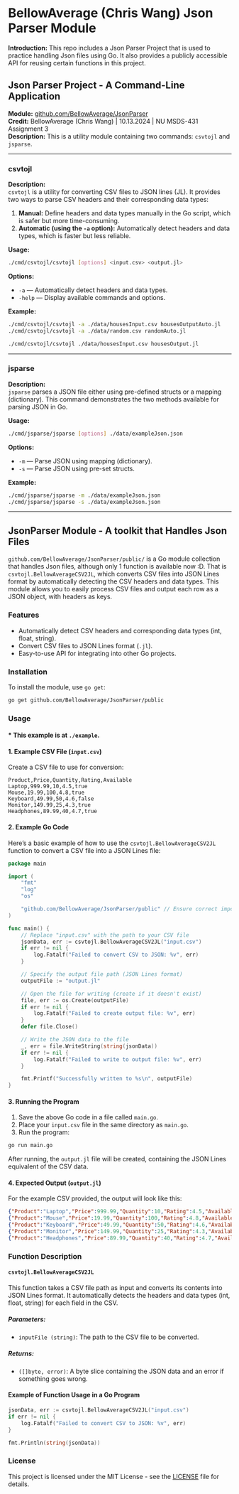 # BellowAverage (Chris Wang) Json Parser Module

**Introduction:** This repo includes a Json Parser Project that is used to practice handling Json files using Go. It also provides a publicly accessible API for reusing certain functions in this project.

## Json Parser Project - A Command-Line Application

**Module:** [github.com/BellowAverage/JsonParser](https://github.com/BellowAverage/JsonParser)  
**Credit:** BellowAverage (Chris Wang) | 10.13.2024 | NU MSDS-431 Assignment 3  
**Description:** This is a utility module containing two commands: `csvtojl` and `jsparse`.

---

### csvtojl

**Description:**  
`csvtojl` is a utility for converting CSV files to JSON lines (JL). It provides two ways to parse CSV headers and their corresponding data types:

1. **Manual:** Define headers and data types manually in the Go script, which is safer but more time-consuming.
2. **Automatic (using the `-a` option):** Automatically detect headers and data types, which is faster but less reliable.

**Usage:**

```bash
./cmd/csvtojl/csvtojl [options] <input.csv> <output.jl>
```

**Options:**

- `-a` — Automatically detect headers and data types.  
- `-help` — Display available commands and options.

**Example:**

```bash
./cmd/csvtojl/csvtojl -a ./data/housesInput.csv housesOutputAuto.jl
./cmd/csvtojl/csvtojl -a ./data/random.csv randomAuto.jl

./cmd/csvtojl/csvtojl ./data/housesInput.csv housesOutput.jl
```

---

### jsparse

**Description:**  
`jsparse` parses a JSON file either using pre-defined structs or a mapping (dictionary). This command demonstrates the two methods available for parsing JSON in Go.

**Usage:**

```bash
./cmd/jsparse/jsparse [options] ./data/exampleJson.json
```

**Options:**

- `-m` — Parse JSON using mapping (dictionary).  
- `-s` — Parse JSON using pre-set structs.

**Example:**

```bash
./cmd/jsparse/jsparse -m ./data/exampleJson.json
./cmd/jsparse/jsparse -s ./data/exampleJson.json
```

---


## JsonParser Module - A toolkit that Handles Json Files

```github.com/BellowAverage/JsonParser/public/``` is a Go module collection that handles Json files, although only 1 function is available now :D. That is ```csvtojl.BellowAverageCSV2JL```, which converts CSV files into JSON Lines format by automatically detecting the CSV headers and data types. This module allows you to easily process CSV files and output each row as a JSON object, with headers as keys.

### Features
- Automatically detect CSV headers and corresponding data types (int, float, string).
- Convert CSV files to JSON Lines format (`.jl`).
- Easy-to-use API for integrating into other Go projects.

### Installation

To install the module, use `go get`:

```bash
go get github.com/BellowAverage/JsonParser/public
```

### Usage

#### * This example is at ```./example```.

#### 1. Example CSV File (`input.csv`)

Create a CSV file to use for conversion:

```csv
Product,Price,Quantity,Rating,Available
Laptop,999.99,10,4.5,true
Mouse,19.99,100,4.8,true
Keyboard,49.99,50,4.6,false
Monitor,149.99,25,4.3,true
Headphones,89.99,40,4.7,true
```

#### 2. Example Go Code

Here’s a basic example of how to use the `csvtojl.BellowAverageCSV2JL` function to convert a CSV file into a JSON Lines file:

```go
package main

import (
	"fmt"
	"log"
	"os"

	"github.com/BellowAverage/JsonParser/public" // Ensure correct import path
)

func main() {
	// Replace "input.csv" with the path to your CSV file
	jsonData, err := csvtojl.BellowAverageCSV2JL("input.csv")
	if err != nil {
		log.Fatalf("Failed to convert CSV to JSON: %v", err)
	}

	// Specify the output file path (JSON Lines format)
	outputFile := "output.jl"

	// Open the file for writing (create if it doesn't exist)
	file, err := os.Create(outputFile)
	if err != nil {
		log.Fatalf("Failed to create output file: %v", err)
	}
	defer file.Close()

	// Write the JSON data to the file
	_, err = file.WriteString(string(jsonData))
	if err != nil {
		log.Fatalf("Failed to write to output file: %v", err)
	}

	fmt.Printf("Successfully written to %s\n", outputFile)
}
```

#### 3. Running the Program

1. Save the above Go code in a file called `main.go`.
2. Place your `input.csv` file in the same directory as `main.go`.
3. Run the program:

```bash
go run main.go
```

After running, the `output.jl` file will be created, containing the JSON Lines equivalent of the CSV data.

#### 4. Expected Output (`output.jl`)

For the example CSV provided, the output will look like this:

```json
{"Product":"Laptop","Price":999.99,"Quantity":10,"Rating":4.5,"Available":true}
{"Product":"Mouse","Price":19.99,"Quantity":100,"Rating":4.8,"Available":true}
{"Product":"Keyboard","Price":49.99,"Quantity":50,"Rating":4.6,"Available":false}
{"Product":"Monitor","Price":149.99,"Quantity":25,"Rating":4.3,"Available":true}
{"Product":"Headphones","Price":89.99,"Quantity":40,"Rating":4.7,"Available":true}
```

### Function Description

#### `csvtojl.BellowAverageCSV2JL`

This function takes a CSV file path as input and converts its contents into JSON Lines format. It automatically detects the headers and data types (int, float, string) for each field in the CSV.

##### Parameters:
- `inputFile (string)`: The path to the CSV file to be converted.

##### Returns:
- `([]byte, error)`: A byte slice containing the JSON data and an error if something goes wrong.

#### Example of Function Usage in a Go Program

```go
jsonData, err := csvtojl.BellowAverageCSV2JL("input.csv")
if err != nil {
    log.Fatalf("Failed to convert CSV to JSON: %v", err)
}

fmt.Println(string(jsonData))
```

### License
This project is licensed under the MIT License - see the [LICENSE](LICENSE) file for details.